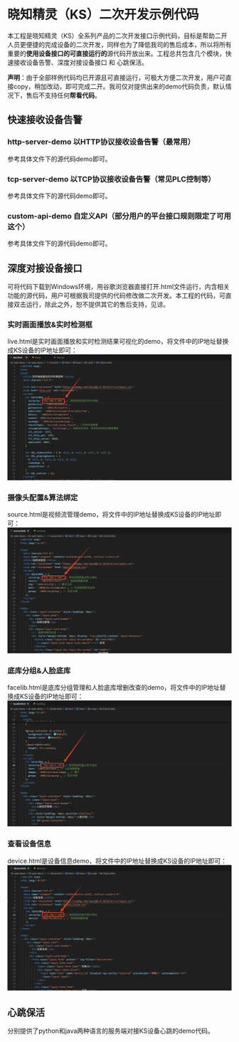# 晓知精灵（KS）二次开发示例代码
本工程是晓知精灵（KS）全系列产品的二次开发接口示例代码，目标是帮助二开人员更便捷的完成设备的二次开发，同样也为了降低我司的售后成本，所以将所有重要的**使用设备接口的可直接运行的**源代码开放出来。工程总共包含几个模块，快速接收设备告警、深度对接设备接口 和 心跳保活。

**声明**：由于全部样例代码均已开源且可直接运行，可极大方便二次开发，用户可直接copy，稍加改动，即可完成二开。我司仅对提供出来的demo代码负责，默认情况下，售后不支持任何**帮看代码**。

## 快速接收设备告警
### http-server-demo 以HTTP协议接收设备告警（最常用）
参考具体文件下的源代码demo即可。
### tcp-server-demo 以TCP协议接收设备告警（常见PLC控制等）
参考具体文件下的源代码demo即可。
### custom-api-demo 自定义API（部分用户的平台接口规则限定了可用这个）
参考具体文件下的源代码demo即可。
## 深度对接设备接口
可将代码下载到Windows环境，用谷歌浏览器直接打开.html文件运行，内含相关功能的源代码，用户可根据我司提供的代码修改做二次开发。本工程的代码，可直接双击运行，除此之外，恕不提供其它的售后支持，见谅。
### 实时画面播放&实时检测框
live.html是实时画面播放和实时检测结果可视化的demo，将文件中的IP地址替换成KS设备的IP地址即可：
![](./assets/live.png)
### 摄像头配置&算法绑定
source.html是视频流管理demo，将文件中的IP地址替换成KS设备的IP地址即可：
![](./assets/source.png)

### 底库分组&人脸底库
facelib.html是底库分组管理和人脸底库增删改查的demo，将文件中的IP地址替换成KS设备的IP地址即可：
![](./assets/facelib.png)

### 查看设备信息
device.html是设备信息demo，将文件中的IP地址替换成KS设备的IP地址即可：
![](./assets/device.png)

## 心跳保活

分别提供了python和java两种语言的服务端对接KS设备心跳的demo代码。
